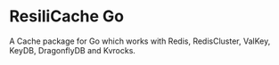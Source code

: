# ResiliCache Go

A Cache package for Go which works with Redis, RedisCluster, ValKey, KeyDB, DragonflyDB and Kvrocks.

